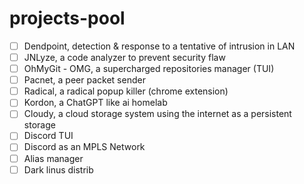 # projects-pool

- [ ] Dendpoint, detection & response to a tentative of intrusion in LAN
- [ ] JNLyze, a code analyzer to prevent security flaw
- [ ] OhMyGit - OMG, a supercharged repositories manager (TUI)
- [ ] Pacnet, a peer packet sender
- [ ] Radical, a radical popup killer (chrome extension)
- [ ] Kordon, a ChatGPT like ai homelab
- [ ] Cloudy, a cloud storage system using the internet as a persistent storage
- [ ] Discord TUI
- [ ] Discord as an MPLS Network
- [ ] Alias manager
- [ ] Dark linus distrib
